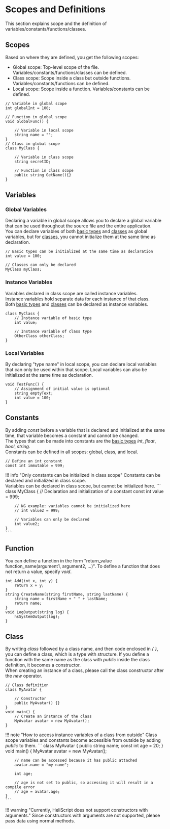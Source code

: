# Scopes and Definitions 
This section explains scope and the definition of variables/constants/functions/classes.

## Scopes
Based on where they are defined, you get the following scopes:

* Global scope: Top-level scope of the file. Variables/constants/functions/classes can be defined.
* Class scope: Scope inside a class but outside functions. Variables/constants/functions can be defined.
* Local scope: Scope inside a function. Variables/constants can be defined.

```
// Variable in global scope
int globalInt = 100;

// Function in global scope
void GlobalFunc() {
    
    // Variable in local scope
    string name = "";
}
// Class in global scope
class MyClass {

    // Variable in class scope
    string secretID;

    // Function in class scope
    public string GetName(){}
}
```
## Variables
### Global Variables
Declaring a variable in global scope allows you to declare a global variable that can be used throughout the source file and the entire application.<br>
You can declare variables of both [basic types](hs_var.md) and [classes](hs_class.md) as global variables, but for [classes](hs_class.md), you cannot initialize them at the same time as declaration.

```
// Basic types can be initialized at the same time as declaration
int value = 100;

// Classes can only be declared
MyClass myClass;
```

### Instance Variables
Variables declared in class scope are called instance variables.<br>
Instance variables hold separate data for each instance of that class.<br>
Both [basic types](hs_var.md) and [classes](hs_class.md) can be declared as instance variables.

```
class MyClass {
    // Instance variable of basic type
    int value;

    // Instance variable of class type
    OtherClass otherClass;
}
```

### Local Variables
By declaring "type name" in local scope, you can declare local variables that can only be used within that scope.
Local variables can also be initialized at the same time as declaration.

```
void TestFunc() {
    // Assignment of initial value is optional
    string emptyText;
    int value = 100;
}
```

## Constants
By adding *const* before a variable that is declared and initialized at the same time, that variable becomes a constant and cannot be changed.<br>
The types that can be made into constants are the [basic types](hs_var.md) *int*, *float*, *bool*, *string*.<br>
Constants can be defined in all scopes: global, class, and local.

```
// Define an int constant
const int immutable = 999;
```

!!! info "Only constants can be initialized in class scope"
    Constants can be declared and initialized in class scope.<br>
    Variables can be declared in class scope, but cannot be initialized here.
    ```
    class MyClass {
        // Declaration and initialization of a constant
        const int value = 999;

        // NG example: variables cannot be initialized here
        // int value2 = 999;

        // Variables can only be declared
        int value2;
    }
    ```

## Function
You can define a function in the form "return_value function_name(argument1, argument2, ...)". To define a function that does not return a value, specify *void*.

```
int Add(int x, int y) {
    return x + y;
}
string CreateName(string firstName, string lastName) {
    string name = firstName + " " + lastName;
    return name;
}
void LogOutput(string log) {
    hsSystemOutput(log);
}
```

## Class
By writing *class* followed by a class name, and then code enclosed in *{ }*, you can define a class, which is a type with structure.
If you define a function with the same name as the class with *public* inside the class definition, it becomes a constructor.<br>
When creating an instance of a class, please call the class constructor after the *new* operator.

```
// Class definition
class MyAvatar {

    // Constructor
    public MyAvatar() {}
}
void main() {
    // Create an instance of the class
    MyAvatar avatar = new MyAvatar();
}
```

!!! note "How to access instance variables of a class from outside"
    Class scope variables and constants become accessible from outside by adding *public* to them.
    ```
    class MyAvatar {
        public string name;
        const int age = 20;
    }
    void main() {
        MyAvatar avatar = new MyAvatar();

        // name can be accessed because it has public attached
        avatar.name = "my name";
        
        int age;

        // age is not set to public, so accessing it will result in a compile error
        // age = avatar.age;
    }
    ```

!!! warning "Currently, HeliScript does not support constructors with arguments."
    Since constructors with arguments are not supported, please pass data using normal methods.